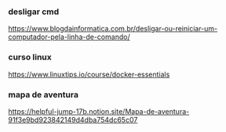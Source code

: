 ### desligar cmd
https://www.blogdainformatica.com.br/desligar-ou-reiniciar-um-computador-pela-linha-de-comando/
### curso linux
https://www.linuxtips.io/course/docker-essentials
### mapa de aventura
https://helpful-jump-17b.notion.site/Mapa-de-aventura-91f3e9bd923842149d4dba754dc65c07
